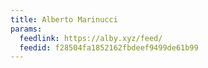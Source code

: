 ```yaml
---
title: Alberto Marinucci
params:
  feedlink: https://alby.xyz/feed/
  feedid: f28504fa1852162fbdeef9499de61b99
---
```

